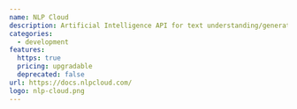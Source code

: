 ```yaml
---
name: NLP Cloud
description: Artificial Intelligence API for text understanding/generation (NLP) for summarizing, classifying, generating code etc.
categories:
  - development
features:
  https: true
  pricing: upgradable
  deprecated: false
url: https://docs.nlpcloud.com/
logo: nlp-cloud.png
---
```

